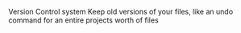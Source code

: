Version Control system 
Keep old versions of your files, like an undo command for an entire projects worth of files 

